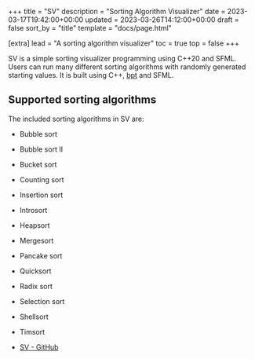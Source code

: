 +++
title = "SV"
description = "Sorting Algorithm Visualizer"
date = 2023-03-17T19:42:00+00:00
updated = 2023-03-26T14:12:00+00:00
draft = false
sort_by = "title"
template = "docs/page.html"

[extra]
lead = "A sorting algorithm visualizer"
toc = true
top = false
+++

SV is a simple sorting visualizer programming using C++20 and SFML. Users can run many different sorting algorithms with randomly generated starting values. It is built using C++, [bpt](https://bpt.pizza/docs/latest/index.html) and SFML.

## Supported sorting algorithms

The included sorting algorithms in SV are:

- Bubble sort
- Bubble sort II
- Bucket sort
- Counting sort
- Insertion sort
- Introsort
- Heapsort
- Mergesort
- Pancake sort
- Quicksort
- Radix sort
- Selection sort
- Shellsort
- Timsort

- [SV - GitHub](https://github.com/oraqlle/sorting-visualizer)
